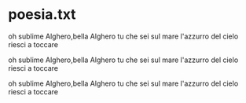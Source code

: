 # poesia.txt
oh sublime Alghero,bella Alghero
tu che sei sul mare 
l'azzurro del cielo 
riesci a toccare 

oh sublime Alghero,bella Alghero
tu che sei sul mare 
l'azzurro del cielo 
riesci a toccare 

oh sublime Alghero,bella Alghero
tu che sei sul mare 
l'azzurro del cielo 
riesci a toccare 
